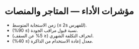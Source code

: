 # مؤشرات الأداء — المتاجر والمنصات

- زمن الاستجابة المتوسط (≤ 2s للفهرس).
- نسبة قبول مراقب الجودة (≥ 90%).
- انحراف التكلفة الشهري (≤ 5% عن السقف).
- معدل إعادة الاستخدام من الذاكرة (≥ 40%).

